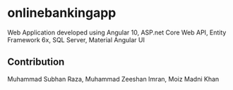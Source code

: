# onlinebankingapp
Web Application developed using Angular 10, ASP.net Core Web API, Entity Framework 6x, SQL Server, Material Angular UI


## Contribution
Muhammad Subhan Raza,
 Muhammad Zeeshan Imran,
 Moiz Madni Khan

